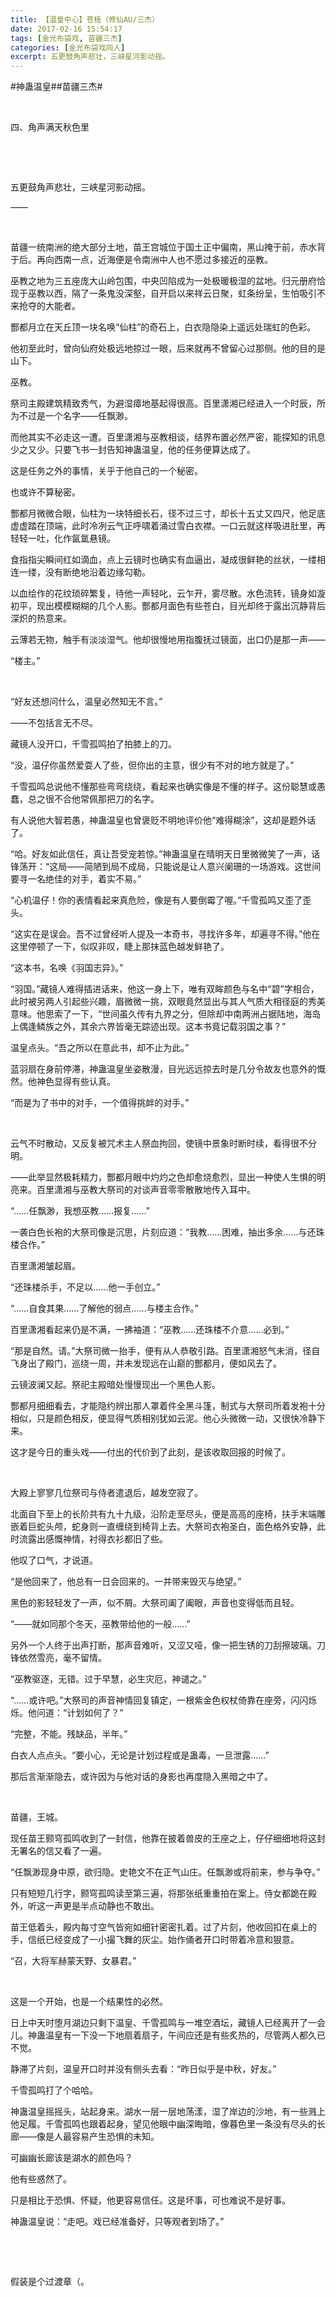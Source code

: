 ```yaml
---
title: 【温皇中心】苍梧（修仙AU/三杰）
date: 2017-02-16 15:54:17
tags: [金光布袋戏, 苗疆三杰]
categories: [金光布袋戏同人]
excerpt: 五更鼓角声悲壮，三峡星河影动摇。
---
```


<p dir="ltr"  >#神蛊温皇##苗疆三杰#</p> 
<p dir="ltr"  >&nbsp;</p> 
<p dir="ltr"  >四、角声满天秋色里</p> 
<p dir="ltr"  >&nbsp;</p> 
<p dir="ltr"  >&nbsp;</p> 
<p dir="ltr"  >五更鼓角声悲壮，三峡星河影动摇。</p> 
<p dir="ltr"  >——</p> 
<p dir="ltr"  >&nbsp;</p> 
<p dir="ltr"  >苗疆一统南洲的绝大部分土地，苗王宫城位于国土正中偏南，黑山掩于前，赤水背于后。再向西南一点，近海便是令南洲中人也不愿过多接近的巫教。</p> 
<p dir="ltr"  >巫教之地为三五座庞大山岭包围，中央凹陷成为一处极暖极湿的盆地。归元册府恰现于巫教以西，隔了一条鬼没深壑，自开启以来祥云日聚，虹条纷呈，生怕吸引不来抢夺的大能者。</p> 
<p dir="ltr"  >酆都月立在天丘顶一块名唤“仙柱”的奇石上，白衣隐隐染上遥远处瑞虹的色彩。</p> 
<p dir="ltr"  >他初至此时，曾向仙府处极远地掠过一眼，后来就再不曾留心过那侧。他的目的是山下。</p> 
<p dir="ltr"  >巫教。</p> 
<p dir="ltr"  >祭司主殿建筑精致秀气，为避湿瘴地基起得很高。百里潇湘已经进入一个时辰，所为不过是一个名字——任飘渺。</p> 
<p dir="ltr"  >而他其实不必走这一遭。百里潇湘与巫教相谈，结界布置必然严密，能探知的讯息少之又少。只要飞书一封告知神蛊温皇，他的任务便算达成了。</p> 
<p dir="ltr"  >这是任务之外的事情，关乎于他自己的一个秘密。</p> 
<p dir="ltr"  >也或许不算秘密。</p> 
<p dir="ltr"  >酆都月微微合眼，仙柱为一块特细长石，径不过三寸，却长十五丈又四尺，他足底虚虚踏在顶端，此时冷冽云气正呼啸着涌过雪白衣襟。一口云就这样吸进肚里，再轻轻一吐，化作氤氲悬镜。</p> 
<p dir="ltr"  >食指指尖瞬间红如滴血，点上云镜时也确实有血逼出，凝成很鲜艳的丝状，一缕相连一缕，没有断绝地沿着边缘勾勒。</p> 
<p dir="ltr"  >以血绘作的花纹琐碎繁复，待他一声轻叱，云乍开，雾尽散。水色流转，镜身如漩初平，现出模模糊糊的几个人影。酆都月面色有些苍白，目光却终于露出沉静背后深炽的热意来。</p> 
<p dir="ltr"  >云薄若无物，触手有淡淡湿气。他却很慢地用指腹抚过镜面，出口仍是那一声——</p> 
<p dir="ltr"  >“楼主。”</p> 
<p dir="ltr"  >&nbsp;</p> 
<p dir="ltr"  >“好友还想问什么，温皇必然知无不言。”</p> 
<p dir="ltr"  >——不包括言无不尽。</p> 
<p dir="ltr"  >藏镜人没开口，千雪孤鸣拍了拍膝上的刀。</p> 
<p dir="ltr"  >“没，温仔你虽然爱耍人了些，但你出的主意，很少有不对的地方就是了。”</p> 
<p dir="ltr"  >千雪孤鸣总说他不懂那些弯弯绕绕，看起来也确实像是不懂的样子。这份聪慧或愚蠢，总之很不合他常佩那把刀的名字。</p> 
<p dir="ltr"  >有人说他大智若愚，神蛊温皇也曾褒贬不明地评价他“难得糊涂”，这却是题外话了。</p> 
<p dir="ltr"  >“哈。好友如此信任，真让吾受宠若惊。”神蛊温皇在晴明天日里微微笑了一声，话锋荡开：“这局——简陋到局不成局，只能说是让人意兴阑珊的一场游戏。这世间要寻一名绝佳的对手，着实不易。”</p> 
<p dir="ltr"  >“心机温仔！你的表情看起来真危险，像是有人要倒霉了喔。”千雪孤鸣又歪了歪头。</p> 
<p dir="ltr"  >“这实在是误会。吾不过曾经听人提及一本奇书，寻找许多年，却遍寻不得。”他在这里停顿了一下，似叹非叹，睫上那抹蓝色越发鲜艳了。</p> 
<p dir="ltr"  >“这本书，名唤《羽国志异》。”</p> 
<p dir="ltr"  >“羽国。”藏镜人难得插进话来，他这一身上下，唯有双眸颜色与名中“碧”字相合，此时被另两人引起些兴趣，眉微微一挑，双眼竟然显出与其人气质大相径庭的秀美意味。他思索了一下，“世间虽久传有九界之分，但除却中南两洲占据陆地，海岛上偶逢鳞族之外，其余六界皆毫无踪迹出现。这本书竟记载羽国之事？”</p> 
<p dir="ltr"  >温皇点头。“吾之所以在意此书，却不止为此。”</p> 
<p dir="ltr"  >蓝羽扇在身前停滞，神蛊温皇坐姿散漫，目光远远掠去时是几分令故友也意外的慨然。他神色显得有些认真。</p> 
<p dir="ltr"  >“而是为了书中的对手，一个值得挑衅的对手。”</p> 
<p dir="ltr"  >&nbsp;</p> 
<p dir="ltr"  >云气不时散动，又反复被咒术主人祭血拘回，使镜中景象时断时续，看得很不分明。</p> 
<p dir="ltr"  >——此举显然极耗精力，酆都月眼中灼灼之色却愈烧愈烈，显出一种使人生惧的明亮来。百里潇湘与巫教大祭司的对谈声音零零散散地传入耳中。</p> 
<p dir="ltr"  >“……任飘渺，我想巫教……报复……”</p> 
<p dir="ltr"  >一袭白色长袍的大祭司像是沉思，片刻应道：“我教……困难，抽出多余……与还珠楼合作。”</p> 
<p dir="ltr"  >百里潇湘皱起眉。</p> 
<p dir="ltr"  >“还珠楼杀手，不足以……他一手创立。”</p> 
<p dir="ltr"  >“……自食其果……了解他的弱点……与楼主合作。”</p> 
<p dir="ltr"  >百里潇湘看起来仍是不满，一拂袖道：“巫教……还珠楼不介意……必到。”</p> 
<p dir="ltr"  >“那是自然。请。”大祭司微一抬手，便有从人恭敬引路。百里潇湘怒气未消，径自飞身出了殿门，巡绕一周，并未发现远在山巅的酆都月，便如风去了。</p> 
<p dir="ltr"  >云镜波澜又起。祭祀主殿暗处慢慢现出一个黑色人影。</p> 
<p dir="ltr"  >酆都月细细看去，才能隐约辨出那人罩着件全黑斗篷，制式与大祭司所着发袍十分相似，只是颜色相反，便显得气质相别犹如云泥。他心头微微一动，又很快冷静下来。</p> 
<p dir="ltr"  >这才是今日的重头戏——付出的代价到了此刻，是该收取回报的时候了。</p> 
<p dir="ltr"  >&nbsp;</p> 
<p dir="ltr"  >大殿上寥寥几位祭司与侍者遣退后，越发空寂了。</p> 
<p dir="ltr"  >北面自下至上的长阶共有九十九级，沿阶走至尽头，便是高高的座椅，扶手末端雕嵌着巨蛇头颅，蛇身则一直缠绕到椅背上去。大祭司衣袍圣白，面色格外安静，此时流露出感慨神情，衬得衣衫都旧了些。</p> 
<p dir="ltr"  >他叹了口气，才说道。</p> 
<p dir="ltr"  >“是他回来了，他总有一日会回来的。一并带来毁灭与绝望。”</p> 
<p dir="ltr"  >黑色的影轻轻发了一声，似不屑。大祭司阖了阖眼，声音也变得低而且轻。</p> 
<p dir="ltr"  >“——就如同那个冬天，巫教带给他的一般……”</p> 
<p dir="ltr"  >另外一个人终于出声打断，那声音难听，又涩又哑，像一把生锈的刀刮擦玻璃。刀锋依然雪亮，毫不留情。</p> 
<p dir="ltr"  >“巫教驱逐，无错。过于早慧，必生灾厄，神谴之。”</p> 
<p dir="ltr"  >“……或许吧。”大祭司的声音神情回复镇定，一根紫金色权杖倚靠在座旁，闪闪烁烁。他问道：“计划如何了？”</p> 
<p dir="ltr"  >“完整，不能。残缺品，半年。”</p> 
<p dir="ltr"  >白衣人点点头。“要小心，无论是计划过程或是蛊毒，一旦泄露……”</p> 
<p dir="ltr"  >那后言渐渐隐去，或许因为与他对话的身影也再度隐入黑暗之中了。</p> 
<p dir="ltr"  >&nbsp;</p> 
<p dir="ltr"  >苗疆，王城。</p> 
<p dir="ltr"  >现任苗王颢穹孤鸣收到了一封信，他靠在披着兽皮的王座之上，仔仔细细地将这封无署名的信又看了一遍。</p> 
<p dir="ltr"  >“任飘渺现身中原，欲归隐。史艳文不在正气山庄。任飘渺或将前来，参与争夺。”</p> 
<p dir="ltr"  >只有短短几行字，颢穹孤鸣读至第三遍，将那张纸重重拍在案上。侍女都跪在殿外，听这一声更是半点动静也不敢出。</p> 
<p dir="ltr"  >苗王低着头，殿内每寸空气皆宛如细针密密扎着。过了片刻，他收回扣在桌上的手，信纸已经变成了一小撮飞舞的灰尘。始作俑者开口时带着冷意和狠意。</p> 
<p dir="ltr"  >“召，大将军赫蒙天野、女暴君。”</p> 
<p dir="ltr"  >&nbsp;</p> 
<p dir="ltr"  >这是一个开始，也是一个结果性的必然。</p> 
<p dir="ltr"  >日上中天时堕月湖边只剩下温皇、千雪孤鸣与一堆空酒坛，藏镜人已经离开了一会儿。神蛊温皇有一下没一下地扇着扇子，午间应还是有些炙热的，尽管两人都久已不觉。</p> 
<p dir="ltr"  >静滞了片刻，温皇开口时并没有侧头去看：“昨日似乎是中秋，好友。”</p> 
<p dir="ltr"  >千雪孤鸣打了个哈哈。</p> 
<p dir="ltr"  >神蛊温皇摇摇头，站起身来。湖水一层一层地荡漾，湿了岸边的沙地，有一些溅上他足履。千雪孤鸣也跟着起身，望见他眼中幽深晦暗，像暮色里一条没有尽头的长廊——像是人最容易产生恐惧的未知。</p> 
<p dir="ltr"  >可幽幽长廊该是湖水的颜色吗？</p> 
<p dir="ltr"  >他有些惑然了。</p> 
<p dir="ltr"  >只是相比于恐惧、怀疑，他更容易信任。这是坏事，可也难说不是好事。</p> 
<p dir="ltr"  >神蛊温皇说：“走吧。戏已经准备好，只等观者到场了。”</p> 
<p dir="ltr"  >&nbsp;</p> 
<p dir="ltr"  >&nbsp;</p> 
<p dir="ltr"  >假装是个过渡章（。</p>